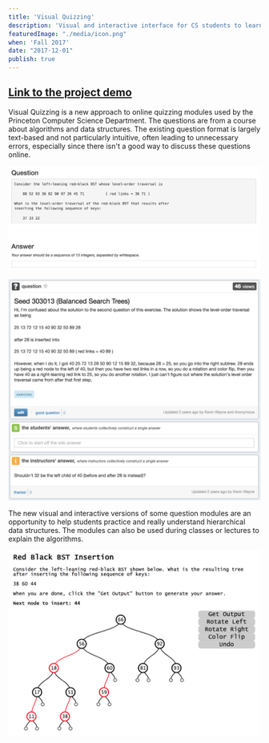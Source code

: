 ```yaml
---
title: 'Visual Quizzing'
description: 'Visual and interactive interface for CS students to learn about tree data structures and algorithms'
featuredImage: "./media/icon.png"
when: 'Fall 2017'
date: "2017-12-01"
publish: true
---
```


## [Link to the project demo](https://shefalinayak.github.io/visualquizzing/app/)

Visual Quizzing is a new approach to online quizzing modules used by the Princeton Computer Science Department. The questions are from a course about algorithms and data structures. The existing question format is largely text-based and not particularly intuitive, often leading to unnecessary errors, especially since there isn't a good way to discuss these questions online.

![old question module](./media/question.png)

![online discussion of a question](./media/piazza.png)

 The new visual and interactive versions of some question modules are an opportunity to help students practice and really understand hierarchical data structures. The modules can also be used during classes or lectures to explain the algorithms.

![new question module](./media/final.png)
